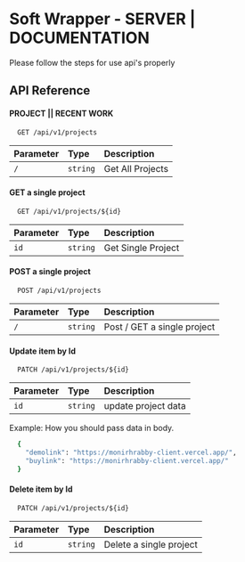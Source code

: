 
# Soft Wrapper - SERVER | DOCUMENTATION

Please follow the steps for use api's properly


## API Reference

#### PROJECT || RECENT WORK

```http
  GET /api/v1/projects
```

| Parameter | Type     | Description                |
| :-------- | :------- | :------------------------- |
| `/` | `string` | Get All Projects |

####  GET a single project

```http
  GET /api/v1/projects/${id}
```

| Parameter | Type     | Description                       |
| :-------- | :------- | :-------------------------------- |
| `id`      | `string` | Get Single Project |

####  POST a single project
```http
  POST /api/v1/projects
```

| Parameter | Type     | Description                       |
| :-------- | :------- | :-------------------------------- |
| `/`      | `string` | Post / GET a single project |

#### Update item by Id
```http
  PATCH /api/v1/projects/${id}
```

| Parameter | Type     | Description                       |
| :-------- | :------- | :-------------------------------- |
| `id`      | `string` | update project data |






Example: How you should pass data in body.

```bash
  {
    "demolink": "https://monirhrabby-client.vercel.app/",
    "buylink": "https://monirhrabby-client.vercel.app/"
  }
```

#### Delete item by Id
```http
  PATCH /api/v1/projects/${id}
```

| Parameter | Type     | Description                       |
| :-------- | :------- | :-------------------------------- |
| `id`      | `string` | Delete a single project |

